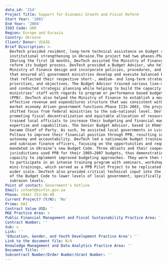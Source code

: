 ```yaml
---
data_id: '214'
Project Title: Support for Economic Growth and Fiscal Reform
Start Year: '2001'
End Year: '2004'
ISO3 Code: UKR
Region: Europe and Eurasia
Country: Ukraine
Client/ Donor: USAID
Brief Discription: >-
  DevTech provided resident, long-term technical assistance on budget reform and
  institutional strengthening in Ukraine.The project had two phases.Phase
  IDuring the first 18 months, DevTech assisted the Ministry of Finance to
  reform its budget process. DevTech provided a Budget Advisor, who helped the
  Ministry of Finance design and incorporate policies, procedures, and programs
  that ensured all government ministries develop and execute balanced budgets
  that reflected their respective short-, medium- and long-term strategies,
  priorities, and objectives. The Budget Advisor trained various line-ministries
  and conducted strategic planning while helping to build the capacity of the
  ministries’ staff with regards to program or performance based budgeting
  (PPB). DevTech also helped the Ministry of Finance to establish a more
  effective revenue and expenditures structure that was consistent with the new
  market economy driven government functions.Phase IIIn 2003, the project
  shifted focus from federal ministries to the sub-national level. DevTech began
  promoting fiscal decentralization and equitable allocation of resources, and
  trained local officials to increase their budgeting and financial management
  expertise and capabilities. The Senior Budget Advisor, based in Khmelnytsky,
  became Chief of Party. As such, he assisted local governments in Lviv and
  Poltava to improve their financial position through PPB, resulting in more
  autonomy and accountability. DevTech led a nationwide budget training to raion
  and subraion finance officers, focusing on the opportunities and requirements
  mandated in Ukraine’s new Budget Code. Three oblasts and their cooperating
  jurisdictions used PPB for their 2005–2007 budgets, thus demonstrating a
  capacity to implement improved budgeting approaches. They were then selected
  to participate in an intense training program with seminars, workshops, and
  mini-trainings, which served as a PPB Pilot Project to be replicated on a
  wider scale. DevTech also provided critical technical input into the extension
  of the Budget Code to lower levels of local government, specifically to
  subraion levels.
Point of contact: Government's hotline
Email: infomf@minfin.gov.ua
Phone: (044) 253-66-49
Current Project? (Y/N): 'No'
Prime: DAI
Contract Value USD: ''
M&E Practice Area: x
Public Financial Management and Fiscal Sustainability Practice Area: ''
Contract Number: ''
Sub: x
Link: ''
'Education, Gender, and Youth Development Practice Area': ''
Link to the document file: N/A
Knowledge Management and Data Analytics Practice Area: ''
Document Title: ''
Subcontract Number/Order Number/Grant Number: ''
---
```


